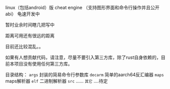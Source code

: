 linux（包括android）版 cheat engine （支持图形界面和命令行操作并且公开abi） 龟速开发中

暂时业余时间瞎几把写中

距离可用还有很远的距离

目前还比较混乱。。

如果有人想贡献代码，请注意，尽量不要引入第三方库，除了rust自身依赖的，目前本项目没有使用任何第三方库。

目录结构：
    `args` 封装的简易命令行参数库
    `decarm` 简单的aarch64反汇编器
    `maps` maps解析器
    `elf` 二进制解析器
    `src` ......
    `其它` ....待定